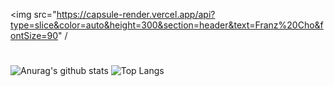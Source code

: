 <!--
**FranzCho/FranzCho** is a ✨ _special_ ✨ repository because its `README.md` (this file) appears on your GitHub profile.
 
Here are some ideas to get you started:
- 🔭 I’m currently working on ...
- 🌱 I’m currently learning ...
- 👯 I’m looking to collaborate on ...
- 🤔 I’m looking for help with ...
- 💬 Ask me about ...
- 📫 How to reach me: ...
-->
<!-- header -->
<img src="https://capsule-render.vercel.app/api?type=slice&color=auto&height=300&section=header&text=Franz%20Cho&fontSize=90" /

#
![Anurag's github stats](https://github-readme-stats.vercel.app/api?username=FranzCho&show_icons=true&theme=tokyonight)
![Top Langs](https://github-readme-stats.vercel.app/api/top-langs/?username=FranzCho&layout=compact&theme=tokyonight)
